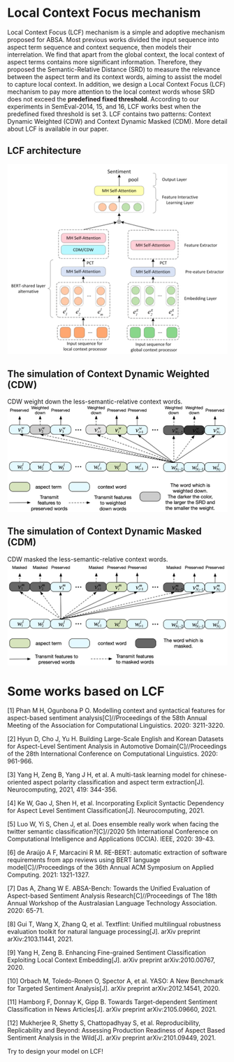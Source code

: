 # Local Context Focus mechanism

Local Context Focus (LCF) mechanism is a simple and adoptive mechanism proposed for ABSA. Most previous works divided the input sequence into aspect term sequence and context sequence, then models their interrelation. We find that apart from the global context, the local context of aspect terms contains more significant information. Therefore, they proposed the Semantic-Relative Distance (SRD) to measure the relevance between the aspect term and its context words, aiming to assist the model to capture local context. In addition, we design a Local Context Focus (LCF) mechanism to pay more attention to the local context words whose SRD does not exceed the **predefined fixed threshold**. According to our experiments in SemEval-2014, 15, and 16, LCF works best when the predefined fixed threshold is set 3. LCF contains two patterns: Context Dynamic Weighted (CDW) and Context Dynamic Masked (CDM). More detail about LCF is available in our paper.

## LCF architecture
![lcf](pic/lcf.png)

## The simulation of Context Dynamic Weighted (CDW)
CDW weight down the less-semantic-relative context words.
![cdw](pic/cdw.png)

## The simulation of Context Dynamic Masked (CDM)
CDW masked the less-semantic-relative context words.
![cdm](pic/cdm.png)


# Some works based on LCF
[1] Phan M H, Ogunbona P O. Modelling context and syntactical features for aspect-based sentiment analysis[C]//Proceedings of the 58th Annual Meeting of the Association for Computational Linguistics. 2020: 3211-3220.

[2] Hyun D, Cho J, Yu H. Building Large-Scale English and Korean Datasets for Aspect-Level Sentiment Analysis in Automotive Domain[C]//Proceedings of the 28th International Conference on Computational Linguistics. 2020: 961-966.

[3] Yang H, Zeng B, Yang J H, et al. A multi-task learning model for chinese-oriented aspect polarity classification and aspect term extraction[J]. Neurocomputing, 2021, 419: 344-356.

[4] Ke W, Gao J, Shen H, et al. Incorporating Explicit Syntactic Dependency for Aspect Level Sentiment Classification[J]. Neurocomputing, 2021.

[5] Luo W, Yi S, Chen J, et al. Does ensemble really work when facing the twitter semantic classification?[C]//2020 5th International Conference on Computational Intelligence and Applications (ICCIA). IEEE, 2020: 39-43.

[6] de Araújo A F, Marcacini R M. RE-BERT: automatic extraction of software requirements from app reviews using BERT language model[C]//Proceedings of the 36th Annual ACM Symposium on Applied Computing. 2021: 1321-1327.

[7] Das A, Zhang W E. ABSA-Bench: Towards the Unified Evaluation of Aspect-based Sentiment Analysis Research[C]//Proceedings of The 18th Annual Workshop of the Australasian Language Technology Association. 2020: 65-71.

[8] Gui T, Wang X, Zhang Q, et al. Textflint: Unified multilingual robustness evaluation toolkit for natural language processing[J]. arXiv preprint arXiv:2103.11441, 2021.

[9] Yang H, Zeng B. Enhancing Fine-grained Sentiment Classification Exploiting Local Context Embedding[J]. arXiv preprint arXiv:2010.00767, 2020.

[10] Orbach M, Toledo-Ronen O, Spector A, et al. YASO: A New Benchmark for Targeted Sentiment Analysis[J]. arXiv preprint arXiv:2012.14541, 2020.

[11] Hamborg F, Donnay K, Gipp B. Towards Target-dependent Sentiment Classification in News Articles[J]. arXiv preprint arXiv:2105.09660, 2021.

[12] Mukherjee R, Shetty S, Chattopadhyay S, et al. Reproducibility, Replicability and Beyond: Assessing Production Readiness of Aspect Based Sentiment Analysis in the Wild[J]. arXiv preprint arXiv:2101.09449, 2021.

Try to design your model on LCF!